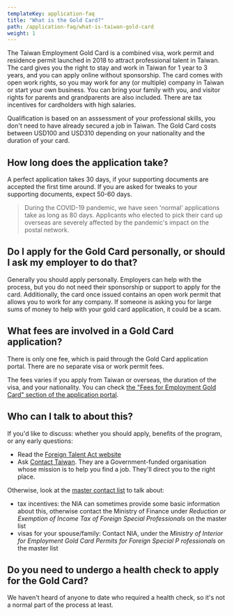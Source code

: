 ```yaml
---
templateKey: application-faq
title: "What is the Gold Card?"
path: /application-faq/what-is-taiwan-gold-card
weight: 1
---
```


The Taiwan Employment Gold Card is a combined visa, work permit and residence permit launched in 2018
to attract professional talent in Taiwan. The card gives you the right to stay and work in Taiwan for
1 year to 3 years, and you can apply online without sponsorship. The card comes with open
work rights, so you may work for any (or multiple) company in Taiwan or start your own business.
You can bring your family with you, and visitor rights for parents and grandparents are also included.
There are tax incentives for cardholders with high salaries.

Qualification is based on an asssessment of your professional skills, you don't need to have already
secured a job in Taiwan. The Gold Card costs between USD100 and USD310 depending on your nationality and
the duration of your card.

## How long does the application take?

A perfect application takes 30 days, if your supporting documents are accepted the first time
around. If you are asked for tweaks to your supporting documents, expect 50-60 days.

> During the COVID-19 pandemic, we have seen 'normal' applications take as long as 80 days. Applicants who
> elected to pick their card up overseas are severely affected by the pandemic's impact on the postal
> network.

<!---TODO revise in a few months.-->

## Do I apply for the Gold Card personally, or should I ask my employer to do that?

Generally you should apply personally. Employers can help with the process, but you do not need
their sponsorship or support to apply for the card. Additionally, the card once issued contains
an open work permit that allows you to work for any company. If someone is asking you for large sums
of money to help with your gold card application, it could be a scam.

## What fees are involved in a Gold Card application?

There is only one fee, which is paid through the Gold Card application portal. There are no separate visa or work permit fees.

The fees varies if you apply from Taiwan or overseas, the duration of the visa, and your nationality.
You can check [the "Fees for Employment Gold Card" section of the application portal](https://coa.immigration.gov.tw/coa-frontend/four-in-one/entry/golden-card).

<!---TODO add fee reference.-->

## Who can I talk to about this?

If you'd like to discuss: whether you should apply, benefits of the program, or any early questions:

- Read the [Foreign Talent Act website](https://foreigntalentact.ndc.gov.tw/en/Default.aspx)
- Ask [Contact Taiwan](https://www.contacttaiwan.tw/main/index.aspx?lang=2#). They are a Government-funded organisation whose mission is to help you find a job. They'll direct you to the right place.

Otherwise, look at the [master contact list](https://foreigntalentact.ndc.gov.tw/en/cp.aspx?n=D927ED39BDAE7478&s=DA2F7BC919B77E24) to talk about:

- tax incentives: the NIA can sometimes provide some basic information about this, otherwise contact the Ministry of Finance under _Reduction or Exemption of Income Tax of Foreign Special Professionals_ on the master list
- visas for your spouse/family: Contact NIA, under the _Ministry of Interior for Employment Gold Card Permits for Foreign Special P rofessionals_ on the master list

## Do you need to undergo a health check to apply for the Gold Card?

We haven't heard of anyone to date who required a health check, so it's not a normal part of the
process at least.
